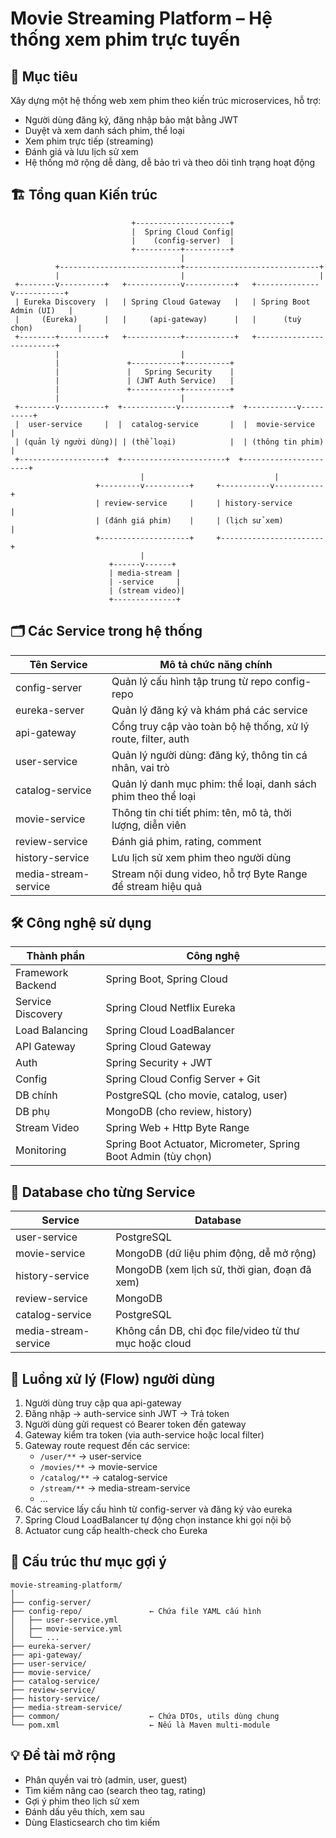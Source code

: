 
# Movie Streaming Platform – Hệ thống xem phim trực tuyến

## 🧩 Mục tiêu

Xây dựng một hệ thống web xem phim theo kiến trúc microservices, hỗ trợ:

- Người dùng đăng ký, đăng nhập bảo mật bằng JWT
- Duyệt và xem danh sách phim, thể loại
- Xem phim trực tiếp (streaming)
- Đánh giá và lưu lịch sử xem
- Hệ thống mở rộng dễ dàng, dễ bảo trì và theo dõi tình trạng hoạt động

## 🏗️ Tổng quan Kiến trúc

```text
                           +---------------------+
                           |  Spring Cloud Config|
                           |    (config-server)  |
                           +----------+----------+
                                      |
          +---------------------------+------------------------------+
          |                           |                              |
 +--------v----------+   +------------v-----------+   +--------------v-----------+
 | Eureka Discovery  |   | Spring Cloud Gateway   |   | Spring Boot Admin (UI)   |
 |     (Eureka)      |   |     (api-gateway)      |   |      (tuỳ chọn)          |
 +--------+----------+   +------------+-----------+   +-------------------------+
          |                           |
          |               +-----------+----------+
          |               |   Spring Security    |
          |               | (JWT Auth Service)   |
          |               +-----------+----------+
          |                           |
 +--------v----------+  +------------v-----------+  +-----------v----------+
 |  user-service     |  |  catalog-service       |  |  movie-service       |
 | (quản lý người dùng)| | (thể loại)            |  | (thông tin phim)     |
 +-------------------+  +-----------------------+  +----------------------+
                             |                             |
                   +---------v----------+     +-----------v-----------+
                   | review-service     |     | history-service       |
                   | (đánh giá phim)    |     | (lịch sử xem)         |
                   +--------------------+     +-----------------------+
                             |
                      +------v------+
                      | media-stream |
                      | -service     |
                      | (stream video)|
                      +--------------+
```

## 🗂️ Các Service trong hệ thống

| Tên Service           | Mô tả chức năng chính                                      |
|-----------------------|------------------------------------------------------------|
| config-server         | Quản lý cấu hình tập trung từ repo config-repo             |
| eureka-server         | Quản lý đăng ký và khám phá các service                    |
| api-gateway           | Cổng truy cập vào toàn bộ hệ thống, xử lý route, filter, auth |
| user-service          | Quản lý người dùng: đăng ký, thông tin cá nhân, vai trò    |
| catalog-service       | Quản lý danh mục phim: thể loại, danh sách phim theo thể loại |
| movie-service         | Thông tin chi tiết phim: tên, mô tả, thời lượng, diễn viên |
| review-service        | Đánh giá phim, rating, comment                             |
| history-service       | Lưu lịch sử xem phim theo người dùng                       |
| media-stream-service  | Stream nội dung video, hỗ trợ Byte Range để stream hiệu quả|

## 🛠️ Công nghệ sử dụng

| Thành phần           | Công nghệ                                         |
|----------------------|---------------------------------------------------|
| Framework Backend    | Spring Boot, Spring Cloud                         |
| Service Discovery    | Spring Cloud Netflix Eureka                       |
| Load Balancing       | Spring Cloud LoadBalancer                         |
| API Gateway          | Spring Cloud Gateway                              |
| Auth                 | Spring Security + JWT                             |
| Config               | Spring Cloud Config Server + Git                  |
| DB chính             | PostgreSQL (cho movie, catalog, user)             |
| DB phụ               | MongoDB (cho review, history)                     |
| Stream Video         | Spring Web + Http Byte Range                      |
| Monitoring           | Spring Boot Actuator, Micrometer, Spring Boot Admin (tùy chọn) |

## 💾 Database cho từng Service

| Service              | Database                                               |
|----------------------|-------------------------------------------------------|
| user-service         | PostgreSQL                                      |
| movie-service        | MongoDB (dữ liệu phim động, dễ mở rộng)               |
| history-service      | MongoDB (xem lịch sử, thời gian, đoạn đã xem)        |
| review-service       | MongoDB                                               |
| catalog-service      | PostgreSQL                                           |
| media-stream-service | Không cần DB, chỉ đọc file/video từ thư mục hoặc cloud |

## 🔐 Luồng xử lý (Flow) người dùng

1. Người dùng truy cập qua api-gateway
2. Đăng nhập → auth-service sinh JWT → Trả token
3. Người dùng gửi request có Bearer token đến gateway
4. Gateway kiểm tra token (via auth-service hoặc local filter)
5. Gateway route request đến các service:
    - `/user/**` → user-service
    - `/movies/**` → movie-service
    - `/catalog/**` → catalog-service
    - `/stream/**` → media-stream-service
    - ...
6. Các service lấy cấu hình từ config-server và đăng ký vào eureka
7. Spring Cloud LoadBalancer tự động chọn instance khi gọi nội bộ
8. Actuator cung cấp health-check cho Eureka

## 📂 Cấu trúc thư mục gợi ý

```text
movie-streaming-platform/
│
├── config-server/
├── config-repo/               ← Chứa file YAML cấu hình
│   ├── user-service.yml
│   ├── movie-service.yml
│   └── ...
├── eureka-server/
├── api-gateway/
├── user-service/
├── movie-service/
├── catalog-service/
├── review-service/
├── history-service/
├── media-stream-service/
├── common/                    ← Chứa DTOs, utils dùng chung
└── pom.xml                    ← Nếu là Maven multi-module
```

## 💡 Đề tài mở rộng

- Phân quyền vai trò (admin, user, guest)
- Tìm kiếm nâng cao (search theo tag, rating)
- Gợi ý phim theo lịch sử xem
- Đánh dấu yêu thích, xem sau
- Dùng Elasticsearch cho tìm kiếm
